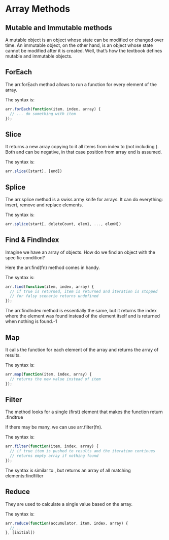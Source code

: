# Array Methods

## Mutable and Immutable methods

A mutable object is an object whose state can be modified or changed over time. An immutable object, on the other hand, is an object whose state cannot be modified after it is created. Well, that’s how the textbook defines mutable and immutable objects. 

## ForEach

The arr.forEach method allows to run a function for every element of the array.

The syntax is:
```javascript 
arr.forEach(function(item, index, array) {
  // ... do something with item
}); 
```

## Slice

It returns a new array copying to it all items from index to (not including ). Both and can be negative, in that case position from array end is assumed.

The syntax is:
```javascript 
arr.slice([start], [end])
```


## Splice

The arr.splice method is a swiss army knife for arrays. It can do everything: insert, remove and replace elements.

The syntax is:

```javascript 
arr.splice(start[, deleteCount, elem1, ..., elemN])
```


## Find & FindIndex

Imagine we have an array of objects. How do we find an object with the specific condition?

Here the arr.find(fn) method comes in handy.

The syntax is:

```javascript 
arr.find(function(item, index, array) {
  // if true is returned, item is returned and iteration is stopped
  // for falsy scenario returns undefined
});
```


The arr.findIndex method is essentially the same, but it returns the index where the element was found instead of the element itself and is returned when nothing is found.-1


## Map

It calls the function for each element of the array and returns the array of results.

The syntax is:

```javascript 
arr.map(function(item, index, array) {
  // returns the new value instead of item
});
```


## Filter

The method looks for a single (first) element that makes the function return .findtrue

If there may be many, we can use arr.filter(fn).
        
The syntax is:

```javascript 
arr.filter(function(item, index, array) {
  // if true item is pushed to results and the iteration continues
  // returns empty array if nothing found
});
```

The syntax is similar to , but returns an array of all matching elements:findfilter


## Reduce

They are used to calculate a single value based on the array.

The syntax is:

```javascript 
arr.reduce(function(accumulator, item, index, array) {
  // ...
}, [initial])
```